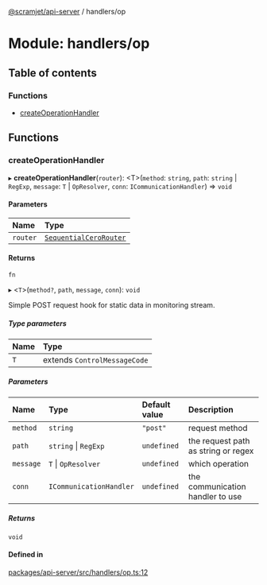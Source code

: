 [@scramjet/api-server](../README.md) / handlers/op

# Module: handlers/op

## Table of contents

### Functions

- [createOperationHandler](handlers_op.md#createoperationhandler)

## Functions

### createOperationHandler

▸ **createOperationHandler**(`router`): <T\>(`method`: `string`, `path`: `string` \| `RegExp`, `message`: `T` \| `OpResolver`, `conn`: `ICommunicationHandler`) => `void`

#### Parameters

| Name | Type |
| :------ | :------ |
| `router` | [`SequentialCeroRouter`](../interfaces/lib_definitions.SequentialCeroRouter.md) |

#### Returns

`fn`

▸ <`T`\>(`method?`, `path`, `message`, `conn`): `void`

Simple POST request hook for static data in monitoring stream.

##### Type parameters

| Name | Type |
| :------ | :------ |
| `T` | extends `ControlMessageCode` |

##### Parameters

| Name | Type | Default value | Description |
| :------ | :------ | :------ | :------ |
| `method` | `string` | `"post"` | request method |
| `path` | `string` \| `RegExp` | `undefined` | the request path as string or regex |
| `message` | `T` \| `OpResolver` | `undefined` | which operation |
| `conn` | `ICommunicationHandler` | `undefined` | the communication handler to use |

##### Returns

`void`

#### Defined in

[packages/api-server/src/handlers/op.ts:12](https://github.com/scramjet-cloud-platform/scramjet-csi-dev/blob/d294535a/packages/api-server/src/handlers/op.ts#L12)
